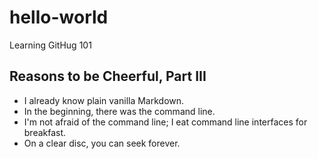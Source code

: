 # hello-world
Learning GitHug 101
## Reasons to be Cheerful, Part III
- I already know plain vanilla Markdown.
- In the beginning, there was the command line.
- I'm not afraid of the command line;  I eat command line interfaces
  for breakfast.
- On a clear disc, you can seek forever.
